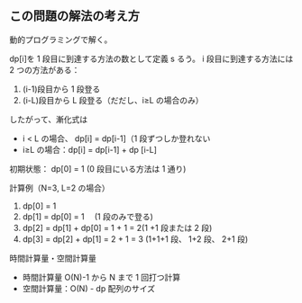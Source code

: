 ## この問題の解法の考え方

動的プログラミングで解く。

dp[i]を 1 段目に到達する方法の数として定義 s るう。
i 段目に到達する方法には 2 つの方法がある：

1. (i-1)段目から 1 段登る
2. (i-L)段目から L 段登る（だだし、i≥L の場合のみ）

したがって、漸化式は

- i < L の場合、 dp[i] = dp[i-1]（1 段ずつしか登れない
- i≥L の場合：dp[i] = dp[i-1] + dp [i-L]

初期状態：
dp[0] = 1 (0 段目にいる方法は 1 通り)

計算例（N=3, L=2 の場合）

1. dp[0] = 1
2. dp[1] = dp[0] = 1 　(1 段のみで登る)
3. dp[2] = dp[1] + dp[0] = 1 + 1 = 2(1 +1 段または 2 段)
4. dp[3] = dp[2] + dp[1] = 2 + 1 = 3 (1+1+1 段、 1+2 段、 2+1 段)

時間計算量・空間計算量

- 時間計算量 O(N)-1 から N まで 1 回打つ計算
- 空間計算量：O(N) - dp 配列のサイズ
